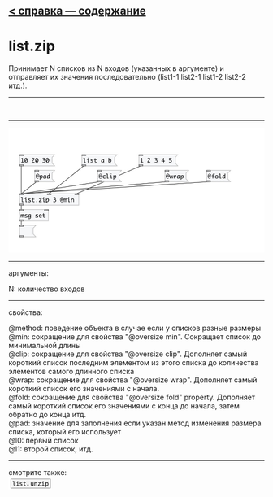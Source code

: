[< справка — содержание](index.html)
---

# list.zip


Принимает N списков из N входов (указанных в аргументе) и отправляет их значения последовательно (list1-1 list2-1 list1-2 list2-2 итд.).

---

<br>


---


![example](examples/list.zip-example.jpg)

---
аргументы:

N: количество входов<br>

---
свойства:

@method: 
            поведение объекта в случае если у списков разные размеры<br>
@min: сокращение для свойства &#34;@oversize min&#34;. Сокращает список до минимальной длины<br>
@clip: сокращение для свойства &#34;@oversize clip&#34;. Дополняет самый короткий список последним элементом из этого списка до количества элементов самого длинного списка<br>
@wrap: сокращение для свойства &#34;@oversize wrap&#34;. Дополняет самый короткий список его значениями с начала.<br>
@fold: сокращение для свойства &#34;@oversize fold&#34; property. Дополняет самый короткий список его значениями с конца до начала, затем обратно до конца итд.<br>
@pad: значение для заполнения если указан метод изменения размера списка, который его использует<br>
@l0: первый список<br>
@l1: второй список, итд.<br>

---
смотрите также:<br>
[![list.unzip](img/object_list.unzip.png)](list.unzip.html)
